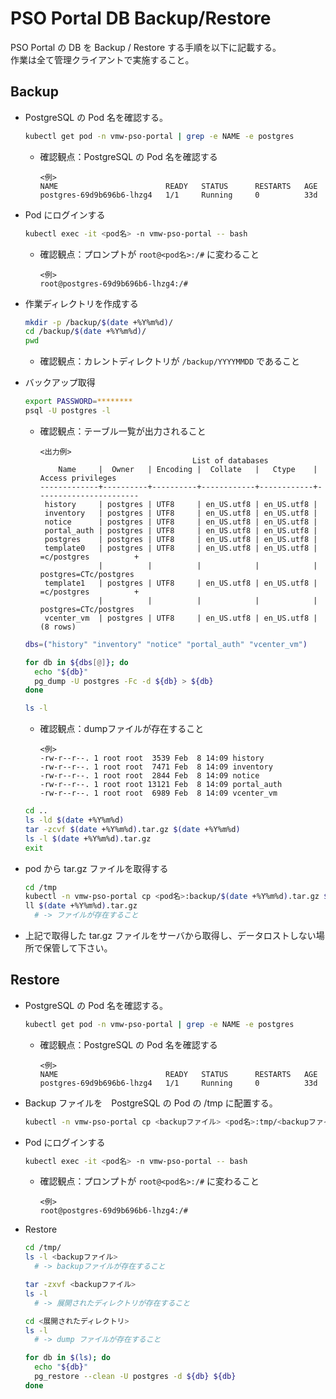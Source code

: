 # PSO Portal DB Backup/Restore

PSO Portal の DB を Backup / Restore する手順を以下に記載する。 \
作業は全て管理クライアントで実施すること。

## Backup

- PostgreSQL の Pod 名を確認する。
  ```bash
  kubectl get pod -n vmw-pso-portal | grep -e NAME -e postgres
  ```

  - 確認観点：PostgreSQL の Pod 名を確認する
    ```text
    <例>
    NAME                        READY   STATUS      RESTARTS   AGE
    postgres-69d9b696b6-lhzg4   1/1     Running     0          33d
    ```

- Pod にログインする
  ```bash
  kubectl exec -it <pod名> -n vmw-pso-portal -- bash
  ```

  - 確認観点：プロンプトが `root@<pod名>:/#` に変わること
    ```text
    <例>
    root@postgres-69d9b696b6-lhzg4:/#
    ```

- 作業ディレクトリを作成する
  ```bash
  mkdir -p /backup/$(date +%Y%m%d)/
  cd /backup/$(date +%Y%m%d)/
  pwd
  ```

  - 確認観点：カレントディレクトリが `/backup/YYYYMMDD` であること

- バックアップ取得 
  ```bash
  export PASSWORD=********
  psql -U postgres -l
  ```

  - 確認観点：テーブル一覧が出力されること
    ```text
    <出力例>
                                      List of databases
        Name     |  Owner   | Encoding |  Collate   |   Ctype    |   Access privileges
    -------------+----------+----------+------------+------------+-----------------------
     history     | postgres | UTF8     | en_US.utf8 | en_US.utf8 |
     inventory   | postgres | UTF8     | en_US.utf8 | en_US.utf8 |
     notice      | postgres | UTF8     | en_US.utf8 | en_US.utf8 |
     portal_auth | postgres | UTF8     | en_US.utf8 | en_US.utf8 |
     postgres    | postgres | UTF8     | en_US.utf8 | en_US.utf8 |
     template0   | postgres | UTF8     | en_US.utf8 | en_US.utf8 | =c/postgres          +
                 |          |          |            |            | postgres=CTc/postgres
     template1   | postgres | UTF8     | en_US.utf8 | en_US.utf8 | =c/postgres          +
                 |          |          |            |            | postgres=CTc/postgres
     vcenter_vm  | postgres | UTF8     | en_US.utf8 | en_US.utf8 |
    (8 rows)
    ```

  ```bash
  dbs=("history" "inventory" "notice" "portal_auth" "vcenter_vm")
  
  for db in ${dbs[@]}; do
    echo "${db}"
    pg_dump -U postgres -Fc -d ${db} > ${db}
  done
  
  ls -l
  ```

  - 確認観点：dumpファイルが存在すること
    ```text
    <例>
    -rw-r--r--. 1 root root  3539 Feb  8 14:09 history
    -rw-r--r--. 1 root root  7471 Feb  8 14:09 inventory
    -rw-r--r--. 1 root root  2844 Feb  8 14:09 notice
    -rw-r--r--. 1 root root 13121 Feb  8 14:09 portal_auth
    -rw-r--r--. 1 root root  6989 Feb  8 14:09 vcenter_vm
    ```

  ```bash
  cd ..
  ls -ld $(date +%Y%m%d)
  tar -zcvf $(date +%Y%m%d).tar.gz $(date +%Y%m%d)
  ls -l $(date +%Y%m%d).tar.gz
  exit
  ```

- pod から tar.gz ファイルを取得する
  ```bash
  cd /tmp
  kubectl -n vmw-pso-portal cp <pod名>:backup/$(date +%Y%m%d).tar.gz $(date +%Y%m%d).tar.gz 
  ll $(date +%Y%m%d).tar.gz 
    # -> ファイルが存在すること
  ```

- 上記で取得した tar.gz ファイルをサーバから取得し、データロストしない場所で保管して下さい。


## Restore

- PostgreSQL の Pod 名を確認する。
  ```bash
  kubectl get pod -n vmw-pso-portal | grep -e NAME -e postgres
  ```

  - 確認観点：PostgreSQL の Pod 名を確認する
    ```text
    <例>
    NAME                        READY   STATUS      RESTARTS   AGE
    postgres-69d9b696b6-lhzg4   1/1     Running     0          33d
    ```

- Backup ファイルを　PostgreSQL の Pod の /tmp に配置する。
  ```bash
  kubectl -n vmw-pso-portal cp <backupファイル> <pod名>:tmp/<backupファイル名>
  ```

- Pod にログインする
  ```bash
  kubectl exec -it <pod名> -n vmw-pso-portal -- bash
  ```

  - 確認観点：プロンプトが `root@<pod名>:/#` に変わること
    ```text
    <例>
    root@postgres-69d9b696b6-lhzg4:/#
    ```

- Restore
  ```bash
  cd /tmp/
  ls -l <backupファイル>
    # -> backupファイルが存在すること

  tar -zxvf <backupファイル>
  ls -l
    # -> 展開されたディレクトリが存在すること
  
  cd <展開されたディレクトリ>
  ls -l
    # -> dump ファイルが存在すること

  for db in $(ls); do
    echo "${db}"
    pg_restore --clean -U postgres -d ${db} ${db}
  done
  ```

